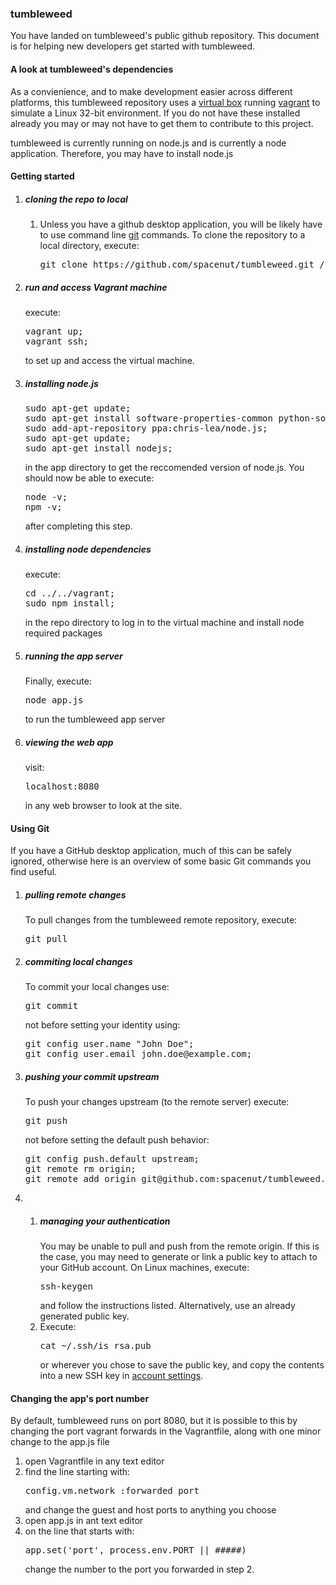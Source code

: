 <h3>tumbleweed</h3>

<p>You have landed on tumbleweed's public github repository. This document is for helping new developers get started with tumbleweed.</p>

<h4>A look at tumbleweed's dependencies</h4>
<p>As a convienience, and to make development easier across different platforms, this tumbleweed repository uses a <a href='https://www.virtualbox.org/'>virtual box</a> running <a href='http://www.vagrantup.com'>vagrant</a> to simulate a Linux 32-bit environment. If you do not have these installed already you may or may not have to get them to contribute to this project.</p>

<p>tumbleweed is currently running on node.js and is currently a node application. Therefore, you may have to install node.js</p>

<h4>Getting started</h4>

<ol>
<li><h5>cloning the repo to local</h5></li>
<ol>
 <li>Unless you have a github desktop application, you will be likely have to use command line <a href='http://git-scm.com/'>git</a> commands. To clone the repository to a local directory, execute:
 <pre>git clone https://github.com/spacenut/tumbleweed.git /this/local/directory/</pre></li>

</ol>
<li><h5>run and access Vagrant machine</h5> execute:
<pre>vagrant up;
vagrant ssh;</pre>
to set up and access the virtual machine.
<li><h5>installing node.js</h5>
<pre>sudo apt-get update;
sudo apt-get install software-properties-common python-software-properties;
sudo add-apt-repository ppa:chris-lea/node.js;
sudo apt-get update;
sudo apt-get install nodejs;
</pre>
 in the app directory to get the reccomended version of node.js. You should now be able to execute:
<pre>node -v;
npm -v;</pre>
after completing this step.</li>

<li><h5>installing node dependencies</h5>
execute: <pre>cd ../../vagrant;
sudo npm install;</pre>
 in the repo directory to log in to the virtual machine and install node required packages</li>
<li><h5>running the app server</h5>
Finally, execute:
<pre>node app.js</pre>
 to run the tumbleweed app server</li>
<li><h5>viewing the web app</h5>
visit:
<pre>localhost:8080</pre>
 in any web browser to look at the site.</li>
</ol>

<h4>Using Git</h4>

<p>If you have a GitHub desktop application, much of this can be safely ignored, otherwise here is an overview of some basic Git commands you find useful.</p>

<ol>
<li><h5>pulling remote changes</h5>
To pull changes from the tumbleweed remote repository, execute:
<pre>git pull</pre>
</li>
 <li><h5>commiting local changes</h5>
 To commit your local changes use:</li>
 <pre>git commit</pre>
 not before setting your identity using:
 <pre>git config user.name "John Doe";
git config user.email john.doe@example.com;</pre>
</li>
<li><h5>pushing your commit upstream</h5>
To push your changes upstream (to the remote server) execute:
<pre>git push</pre>
not before setting the default push behavior:
<pre>git config push.default upstream;
git remote rm origin;
git remote add origin git@github.com:spacenut/tumbleweed.git;</pre>
</li>
<li>
<ol><li><h5>managing your authentication</h5>
You may be unable to pull and push from the remote origin. If this is the case, you may need to generate or link a public key to attach to your GitHub account. On Linux machines, execute:
<pre>ssh-keygen</pre>
 and follow the instructions listed. Alternatively, use an already generated public key.
</li>
<li>
Execute:
<pre>cat ~/.ssh/is_rsa.pub</pre>
 or wherever you chose to save the public key, and copy the contents into a new SSH key in <a about='_blank' href='https://github.com/settings/ssh'>account settings</a>.
</li>
</ol>

</li>
</ol>

<h4>Changing the app's port number</h4>

<p>By default, tumbleweed runs on port 8080, but it is possible to this by changing the port vagrant forwards in the Vagrantfile, along with one minor change to the app.js file</p>

<ol>
<li>open Vagrantfile in any text editor</li>
<li>find the line starting with:
<pre>config.vm.network :forwarded_port</pre>
 and change the guest and host ports to anything you choose</li>
<li>open app.js in ant text editor</li>
<li>on the line that starts with:
<pre>app.set('port', process.env.PORT || #####)</pre>
 change the number to the port you forwarded in step 2.</li>
</ol>
